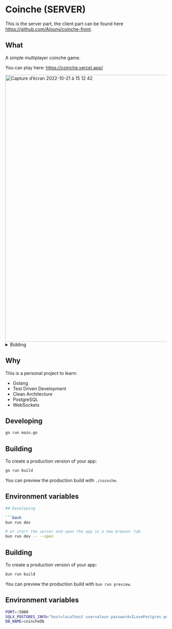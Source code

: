 # Coinche (SERVER)

This is the server part, the client part can be found here https://github.com/Alounv/coinche-front.

## What

A simple multiplayer coinche game. 

You can play here: https://coinche.vercel.app/

<img width="832" alt="Capture d’écran 2022-10-21 à 15 12 42" src="https://user-images.githubusercontent.com/34238160/197204169-798c9637-d5c0-45c0-bfbf-4363017852ab.png">

<details>
    <summary>Bidding</summary>
    <img width="831" alt="Capture d’écran 2022-10-21 à 15 11 12" src="https://user-images.githubusercontent.com/34238160/197204166-1f02e273-9e3b-4a71-b209-0a08a38ca28b.png">
</details>

## Why

This is a personal project to learn:
- Golang
- Test Driven Development
- Clean Architecture
- PostgreSQL
- WebSockets

## Developing

```bash
go run main.go
```

## Building

To create a production version of your app:

```bash
go run build
```

You can preview the production build with `./coinche`.

## Environment variables
```bash
## Developing

```bash
bun run dev

# or start the server and open the app in a new browser tab
bun run dev -- --open
```

## Building

To create a production version of your app:

```bash
bun run build
```

You can preview the production build with `bun run preview`.

## Environment variables
```bash
PORT=:5000
SQLX_POSTGRES_INFO="host=localhost user=aloun password=ILovePostgres port=5432"
DB_NAME=coincheDb
```
